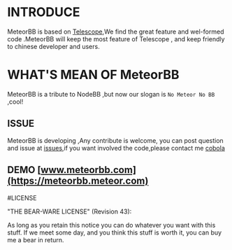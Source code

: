 # INTRODUCE
MeteorBB is based on [Telescope](https://github.com/TelescopeJS/Telescope),We find the great feature and wel-formed code .MeteorBB will keep the most feature of Telescope , and keep friendly to chinese developer and users.


# WHAT'S MEAN OF MeteorBB

MeteorBB is a tribute to NodeBB ,but now our slogan is ` No Meteor No BB `  ,cool!



## ISSUE

MeteorBB is developing ,Any contribute is welcome, you can post question and issue at [issues](https://github.com/cobola/meteorbb/issues),if you want involved the code,please contact me [cobola](cobola@gmail.com)




## DEMO [www.meteorbb.com](https://meteorbb.meteor.com)





#LICENSE

"THE BEAR-WARE LICENSE" (Revision 43):

As long as you retain this notice you can do whatever you want with this stuff. If we meet some day, and you think this stuff is worth it, you can buy me a bear in return.
